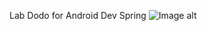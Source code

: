 Lab Dodo for Android Dev Spring 
![Image alt](https://github.com/nighbee/{repository}/raw/master/images/main.png)
